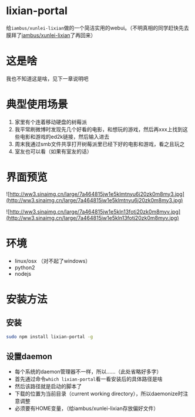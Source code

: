 lixian-portal
=============

给`iambus/xunlei-lixian`做的一个简洁实用的webui。（不明真相的同学赶快先去膜拜了[iambus/xunlei-lixian](https://github.com/iambus/xunlei-lixian)了再回来）

# 这是啥

我也不知道这是啥，见下一章说明吧

# 典型使用场景

1. 家里有个连着移动硬盘的树莓派
2. 我平常刷微博时发现先几个好看的电影，和想玩的游戏，然后再xxx上找到这些电影和游戏的ed2k链接，然后输入进去
3. 周末我通过smb文件共享打开树莓派里已经下好的电影和游戏，看之且玩之
4. 室友也可以看（如果有室友的话）

# 界面预览

![http://ww3.sinaimg.cn/large/7a464815jw1e5klmtnyu6j20zk0m8my3.jpg](http://ww3.sinaimg.cn/large/7a464815jw1e5klmtnyu6j20zk0m8my3.jpg)

![http://ww3.sinaimg.cn/large/7a464815jw1e5kln13fotj20zk0m8myv.jpg](http://ww3.sinaimg.cn/large/7a464815jw1e5kln13fotj20zk0m8myv.jpg)

# 环境

* linux/osx （对不起了windows）
* python2
* nodejs

# 安装方法

## 安装

```bash
sudo npm install lixian-portal -g
```

## 设置daemon

* 每个系统的daemon管理器不一样，所以……（此处省略好多字）
* 首先通过命令`which lixian-portal`看一看安装后的具体路径是啥
* 然后该路径就是启动的脚本了
* 下载的位置为当前目录（current working directory），所以daemonize时注意调整
* 必须要有HOME变量，（给iambus/xunlei-lixian存放偏好文件）


